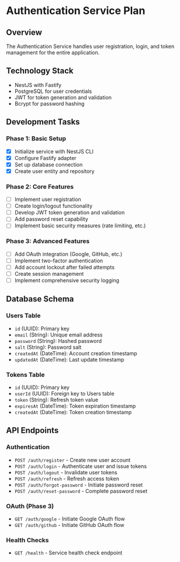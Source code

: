 # Authentication Service Plan

## Overview
The Authentication Service handles user registration, login, and token management for the entire application.

## Technology Stack
- NestJS with Fastify
- PostgreSQL for user credentials
- JWT for token generation and validation
- Bcrypt for password hashing

## Development Tasks

### Phase 1: Basic Setup
- [x] Initialize service with NestJS CLI
- [x] Configure Fastify adapter
- [x] Set up database connection
- [x] Create user entity and repository

### Phase 2: Core Features
- [ ] Implement user registration
- [ ] Create login/logout functionality
- [ ] Develop JWT token generation and validation
- [ ] Add password reset capability
- [ ] Implement basic security measures (rate limiting, etc.)

### Phase 3: Advanced Features
- [ ] Add OAuth integration (Google, GitHub, etc.)
- [ ] Implement two-factor authentication
- [ ] Add account lockout after failed attempts
- [ ] Create session management
- [ ] Implement comprehensive security logging

## Database Schema

### Users Table
- `id` (UUID): Primary key
- `email` (String): Unique email address
- `password` (String): Hashed password
- `salt` (String): Password salt
- `createdAt` (DateTime): Account creation timestamp
- `updatedAt` (DateTime): Last update timestamp

### Tokens Table
- `id` (UUID): Primary key
- `userId` (UUID): Foreign key to Users table
- `token` (String): Refresh token value
- `expiresAt` (DateTime): Token expiration timestamp
- `createdAt` (DateTime): Token creation timestamp

## API Endpoints

### Authentication
- `POST /auth/register` - Create new user account
- `POST /auth/login` - Authenticate user and issue tokens
- `POST /auth/logout` - Invalidate user tokens
- `POST /auth/refresh` - Refresh access token
- `POST /auth/forgot-password` - Initiate password reset
- `POST /auth/reset-password` - Complete password reset

### OAuth (Phase 3)
- `GET /auth/google` - Initiate Google OAuth flow
- `GET /auth/github` - Initiate GitHub OAuth flow

### Health Checks
- `GET /health` - Service health check endpoint
